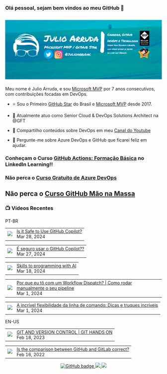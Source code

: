 ### Olá pessoal, sejam bem vindos ao meu GitHub 👋

## [![Julio Arruda Header](https://raw.githubusercontent.com/julioarruda/julioarruda/master/fundo%20github.png)](https://youtube.com/user/julioarrudac)
Meu nome é Julio Arruda, e sou [Microsoft MVP](https://mvp.microsoft.com/pt-br/PublicProfile/5002557?fullName=Julio%20%20Arruda) por 7 anos consecutivos, com contribuições focadas em DevOps.


- ⭐ Sou o Primeiro [GitHub Star](https://stars.github.com/profiles/julioarruda) do Brasil e [Microsoft MVP](https://mvp.microsoft.com/pt-br/PublicProfile/5002557?fullName=Julio%20%20Arruda) desde 2017.

- 🔭 Atualmente atuo como Senior Cloud & DevOps Solutions Architect na @GFT

- 👯 Compartilho conteúdos sobre DevOps em meu [Canal do Youtube](https://youtube.com/@julioarruda)

- 💬 Pergunte-me sobre Azure DevOps e GitHub que ficarei feliz em ajudar.




### Conheçam o Curso [GitHub Actions: Formação Básica](https://www.linkedin.com/learning/github-actions-formacao-basica/) no LinkedIn Learning!!
### Não perca o [Curso Gratuito de Azure DevOps](https://github.com/julioarruda/Curso-Azure-DevOps)

## Não perca o [Curso GitHub Mão na Massa](https://github.com/github-mao-na-massa/curso-github-mao-na-massa)



### 📺 Vídeos Recentes

PT-BR

<!-- YOUTUBE:START --><table><tr><td><a href="https://www.youtube.com/watch?v=K8aKHLfWXHc"><img width="140px" src="https://i.ytimg.com/vi/K8aKHLfWXHc/mqdefault.jpg"></a></td>
<td><a href="https://www.youtube.com/watch?v=K8aKHLfWXHc">Is it Safe to Use GitHub Copilot?</a><br/>Mar 28, 2024</td></tr></table>
<table><tr><td><a href="https://www.youtube.com/watch?v=XSrHnsGEyFc"><img width="140px" src="https://i.ytimg.com/vi/XSrHnsGEyFc/mqdefault.jpg"></a></td>
<td><a href="https://www.youtube.com/watch?v=XSrHnsGEyFc">É seguro usar o GitHub Copilot??</a><br/>Mar 27, 2024</td></tr></table>
<table><tr><td><a href="https://www.youtube.com/watch?v=ooDL4P4C18g"><img width="140px" src="https://i.ytimg.com/vi/ooDL4P4C18g/mqdefault.jpg"></a></td>
<td><a href="https://www.youtube.com/watch?v=ooDL4P4C18g">Skills to programming with AI</a><br/>Mar 18, 2024</td></tr></table>
<table><tr><td><a href="https://www.youtube.com/watch?v=vDxNgtPnuLs"><img width="140px" src="https://i.ytimg.com/vi/vDxNgtPnuLs/mqdefault.jpg"></a></td>
<td><a href="https://www.youtube.com/watch?v=vDxNgtPnuLs">Por que eu tô com um Workflow Dispatch? | Como rodar manualmente o seu pipeline</a><br/>Mar 1, 2024</td></tr></table>
<table><tr><td><a href="https://www.youtube.com/watch?v=eGTMrCn3HJ0"><img width="140px" src="https://i.ytimg.com/vi/eGTMrCn3HJ0/mqdefault.jpg"></a></td>
<td><a href="https://www.youtube.com/watch?v=eGTMrCn3HJ0">A incrível flexibilidade da linha de comando: Dicas e truques incríveis</a><br/>Mar 1, 2024</td></tr></table>
<!-- YOUTUBE:END -->

EN-US
<!-- YOUTUBEEN:START --><table><tr><td><a href="https://www.youtube.com/watch?v=Adk79XNDU5o"><img width="140px" src="https://i.ytimg.com/vi/Adk79XNDU5o/mqdefault.jpg"></a></td>
<td><a href="https://www.youtube.com/watch?v=Adk79XNDU5o">GIT AND VERSION CONTROL | GIT HANDS ON</a><br/>Feb 18, 2023</td></tr></table>
<table><tr><td><a href="https://www.youtube.com/watch?v=wHo1ftsyzNE"><img width="140px" src="https://i.ytimg.com/vi/wHo1ftsyzNE/mqdefault.jpg"></a></td>
<td><a href="https://www.youtube.com/watch?v=wHo1ftsyzNE">Is the comparison between GitHub and GitLab correct?</a><br/>Feb 16, 2022</td></tr></table>
<!-- YOUTUBEEN:END -->



<p align="center">
  <a href="https://github.com/julioarruda?tab=followers">
    <img src="https://img.shields.io/github/followers/julioarruda?label=Followers&logo=GitHub&style=for-the-badge" alt="GitHub badge" />
  </a>
  <a href="http://twitter.com/julioarrudac">
    <img src="https://img.shields.io/twitter/follow/julioarrudac?label=Twitter&logo=twitter&style=for-the-badge" />
  </a>
  <a href="http://youtube.com/c/julioarruda?sub_confirmation=1">
    <img src="https://img.shields.io/youtube/views/4BYlkYtHNus?label=YouTube&logo=YouTube&style=for-the-badge" />
  </a>
</p>

<!--
**julioarruda/julioarruda** is a ✨ _special_ ✨ repository because its `README.md` (this file) appears on your GitHub profile.

Here are some ideas to get you started:

- 🔭 I’m currently working on ...
- 🌱 I’m currently learning ...
- 👯 I’m looking to collaborate on ...
- 🤔 I’m looking for help with ...
- 💬 Ask me about ...
- 📫 How to reach me: ...
- 😄 Pronouns: ...
- ⚡ Fun fact: ...
-->
